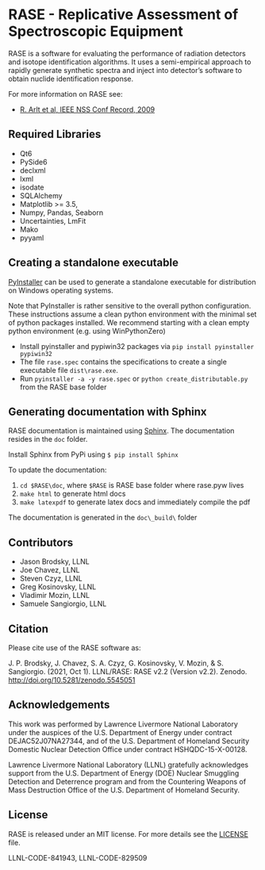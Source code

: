 RASE - Replicative Assessment of Spectroscopic Equipment
========================================================

RASE is a software for evaluating the performance of radiation detectors and isotope identification algorithms.
It uses a semi-empirical approach to rapidly generate synthetic spectra and inject into detector’s software
to obtain nuclide identification response.

For more information on RASE see:
* [R. Arlt et al, IEEE NSS Conf Record, 2009](https://doi.org/10.1109/NSSMIC.2009.5402448)


Required Libraries
----------------------------------
* Qt6
* PySide6
* declxml
* lxml
* isodate
* SQLAlchemy
* Matplotlib >= 3.5, 
* Numpy, Pandas, Seaborn
* Uncertainties, LmFit
* Mako
* pyyaml


Creating a standalone executable
--------------------------------
[PyInstaller](http://www.pyinstaller.org/) can be used to generate a standalone executable for distribution on Windows
operating systems.

Note that PyInstaller is rather sensitive to the overall python configuration. These instructions assume a clean
python environment with the minimal set of python packages installed. We recommend starting with a clean empty python environment 
(e.g. using WinPythonZero)

* Install pyinstaller and pypiwin32 packages via `pip install pyinstaller pypiwin32`
* The file `rase.spec` contains the specifications to create a single executable file `dist\rase.exe`.
* Run `pyinstaller -a -y rase.spec`  or `python create_distributable.py` from the RASE base folder


Generating documentation with Sphinx
------------------------------------
RASE documentation is maintained using [Sphinx](http://www.sphinx-doc.org/en/stable/).
The documentation resides in the `doc` folder.

Install Sphinx from PyPi using
`$ pip install Sphinx`

<!-- For referencing figures by number it is required to install the numfig extension for Sphinx. -->
<!-- Installation is performed with the following steps: -->
<!-- 1. Download and untar the file at this [link](https://sourceforge.net/projects/numfig/files/Releases/sphinx_numfig-r13.tgz/download) -->
<!-- 1. Run `2to3 -w setup.py` -->
<!-- 1. Run `python setup.py install` -->

To update the documentation:
1. `cd $RASE\doc`, where `$RASE` is RASE base folder where rase.pyw lives
1. `make html` to generate html docs
1. `make latexpdf` to generate latex docs and immediately compile the pdf

The documentation is generated in the `doc\_build\` folder


Contributors
------------

- Jason Brodsky, LLNL
- Joe Chavez, LLNL
- Steven Czyz, LLNL
- Greg Kosinovsky, LLNL
- Vladimir Mozin, LLNL
- Samuele Sangiorgio, LLNL

Citation
--------

Please cite use of the RASE software as:

J. P. Brodsky, J. Chavez, S. A. Czyz, G. Kosinovsky, V. Mozin, & S. Sangiorgio. (2021, Oct 1). LLNL/RASE: RASE v2.2 (Version v2.2). Zenodo. http://doi.org/10.5281/zenodo.5545051


Acknowledgements
----------------

This work was performed by Lawrence Livermore National Laboratory under the auspices
of the U.S. Department of Energy  under contract DEJAC52J07NA27344,
and of the U.S. Department of Homeland Security Domestic Nuclear Detection Office
under contract HSHQDC-15-X-00128.

Lawrence Livermore National Laboratory (LLNL) gratefully acknowledges support from
the U.S. Department of Energy (DOE) Nuclear Smuggling Detection and Deterrence
program and from the Countering Weapons of Mass Destruction Office of the U.S.
Department of Homeland Security.


License
-------

RASE is released under an MIT license. For more details see the [LICENSE](/LICENSE-MIT) file.

LLNL-CODE-841943, LLNL-CODE-829509
